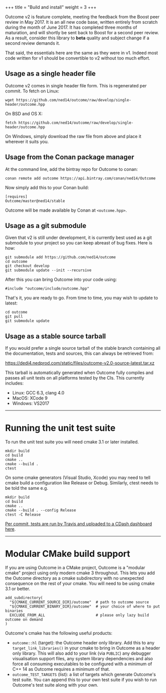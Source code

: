 +++
title = "Build and install"
weight = 3
+++

Outcome v2 is feature complete, meeting the feedback from the Boost peer review in May 2017.
It is an all new code base, written entirely from scratch during the month of June 2017.
It has completed three months of maturation, and will shortly be sent back to Boost
for a second peer review. As a result, consider this library to **beta**
quality and subject change if a second review demands it.

That said, the essentials here are the same as they were in v1. Indeed most code
written for v1 should be convertible to v2 without too much effort.

## Usage as a single header file

Outcome v2 comes in single header file form. This is regenerated per commit. To fetch
on Linux:

```
wget https://github.com/ned14/outcome/raw/develop/single-header/outcome.hpp
```

On BSD and OS X:

```
fetch https://github.com/ned14/outcome/raw/develop/single-header/outcome.hpp
```

On Windows, simply download the raw file from above and place it wherever it suits you.


## Usage from the Conan package manager

At the command line, add the bintray repo for Outcome to conan:

```
conan remote add outcome https://api.bintray.com/conan/ned14/Outcome
```

Now simply add this to your Conan build:

```
[requires]
Outcome/master@ned14/stable
```

Outcome will be made available by Conan at `<outcome.hpp>`.


## Usage as a git submodule

Given that v2 is still under development, it is currently best used as a git
submodule to your project so you can keep abreast of bug fixes. Here is how:

```
git submodule add https://github.com/ned14/outcome
cd outcome
git checkout develop
git submodule update --init --recursive
```

After this you can bring Outcome into your code using:

```
#include "outcome/include/outcome.hpp"
```

That's it, you are ready to go. From time to time, you may wish to update to
latest:

```
cd outcome
git pull
git submodule update
```

## Usage as a stable source tarball

If you would prefer a single source tarball of the stable branch containing
all the documentation, tests and sources, this can always be retrieved from:

https://dedi4.nedprod.com/static/files/outcome-v2.0-source-latest.tar.xz

This tarball is automatically generated when Outcome fully compiles and passes
all unit tests on all platforms tested by the CIs. This currently includes:

- Linux: GCC 6.3, clang 4.0
- MacOS: XCode 9
- Windows: VS2017

<hr>

# Running the unit test suite

To run the unit test suite you will need cmake 3.1 or later installed.

```
mkdir build
cd build
cmake ..
cmake --build .
ctest
```

On some cmake generators (Visual Studio, Xcode) you may need to tell cmake build a configuration
like Release or Debug. Similarly, ctest needs to be told the same e.g.

```
mkdir build
cd build
cmake ..
cmake --build . --config Release
ctest -C Release
```

[Per commit, tests are run by Travis and uploaded to a CDash dashboard here](http://my.cdash.org/index.php?project=Boost.Outcome).

<hr>

# Modular CMake build support

If you are using Outcome in a CMake project, Outcome is a "modular cmake" project
using only modern cmake 3 throughout. This lets you add the Outcome directory as a
cmake subdirectory with no unexpected consequence on the rest of your cmake. You will need
to be using cmake 3.1 or better.

```
add_subdirectory(
  "${CMAKE_CURRENT_SOURCE_DIR}/outcome"  # path to outcome source
  "${CMAKE_CURRENT_BINARY_DIR}/outcome"  # your choice of where to put binaries
  EXCLUDE_FROM_ALL                       # please only lazy build outcome on demand
)
```

Outcome's cmake has the following useful products:

- `outcome::hl` (target): the Outcome header only library. Add this to any
`target_link_libraries()` in your cmake to bring in Outcome as a header only library. This will also
add to your link (via `PUBLIC`) any debugger visualisation support files, any system library
dependencies and also force all consuming executables to be configured with a minimum
of C++ 14 as Outcome requires a minimum of that.
- `outcome_TEST_TARGETS` (list): a list of targets which generate Outcome's test
suite. You can append this to your own test suite if you wish to run Outcome's test
suite along with your own.
